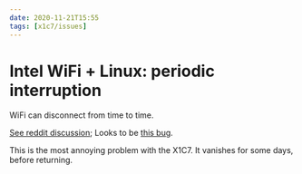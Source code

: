 ```yaml
---
date: 2020-11-21T15:55
tags: [x1c7/issues]
---
```


# Intel WiFi + Linux: periodic interruption

WiFi can disconnect from time to time.

[See reddit discussion](https://www.reddit.com/r/thinkpad/comments/iu1de6/x1_carbon_w_5k_monitor_running_linux/g5ijbw9/?utm_source=reddit&utm_medium=web2x&context=3); Looks to be [this bug](https://bugzilla.kernel.org/show_bug.cgi?id=203709).

This is the most annoying problem with the X1C7. It vanishes for some days, before returning.
